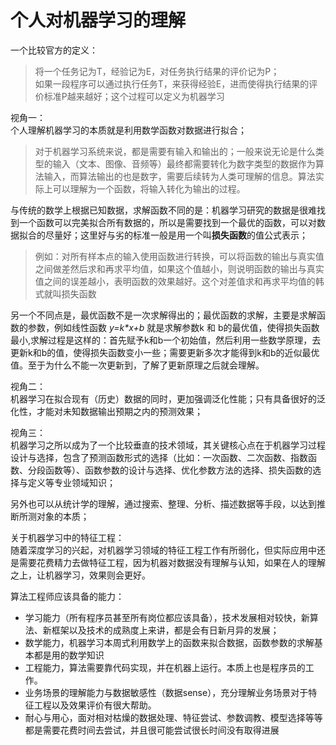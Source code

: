 个人对机器学习的理解
====
一个比较官方的定义：<br>
> 将一个任务记为T，经验记为E，对任务执行结果的评价记为P；<br>如果一段程序可以通过执行任务T，来获得经验E，进而使得执行结果的评价标准P越来越好；这个过程可以定义为机器学习


视角一：<br>
个人理解机器学习的本质就是利用数学函数对数据进行拟合；
>对于机器学习系统来说，都是需要有输入和输出的；一般来说无论是什么类型的输入（文本、图像、音频等）最终都需要转化为数字类型的数据作为算法输入，而算法输出的也是数字，需要后续转为人类可理解的信息。算法实际上可以理解为一个函数，将输入转化为输出的过程。

与传统的数学上根据已知数据，求解函数不同的是：机器学习研究的数据是很难找到一个函数可以完美拟合所有数据的，所以是需要找到一个最优的函数，可以对数据拟合的尽量好；这里好与劣的标准一般是用一个叫**损失函数**的值公式表示；
>例如：对所有样本点的输入使用函数进行转换，可以将函数的输出与真实值之间做差然后求和再求平均值，如果这个值越小，则说明函数的输出与真实值之间的误差越小，表明函数的效果越好。这个对差值求和再求平均值的韩式就叫损失函数

另一个不同点是，最优函数不是一次求解得出的；最优函数的求解，主要是求解函数的参数，例如线性函数 *y=k\*x+b* 就是求解参数k 和 b的最优值，使得损失函数最小,求解过程是这样的：首先赋予k和b一个初始值，然后利用一些数学原理，去更新k和b的值，使得损失函数变小一些；需要更新多次才能得到k和b的近似最优值。至于为什么不能一次更新到，了解了更新原理之后就会理解。

视角二：<br>
机器学习在拟合现有（历史）数据的同时，更加强调泛化性能；只有具备很好的泛化性，才能对未知数据输出预期之内的预测效果；<br>

视角三：<br>
机器学习之所以成为了一个比较垂直的技术领域，其关键核心点在于机器学习过程设计与选择，包含了预测函数形式的选择（比如：一次函数、二次函数、指数函数、分段函数等）、函数参数的设计与选择、优化参数方法的选择、损失函数的选择与定义等专业领域知识；

另外也可以从统计学的理解，通过搜索、整理、分析、描述数据等手段，以达到推断所测对象的本质；

关于机器学习中的特征工程：<br>
随着深度学习的兴起，对机器学习领域的特征工程工作有所弱化，但实际应用中还是需要花费精力去做特征工程，因为机器对数据没有理解与认知，如果在人的理解之上，让机器学习，效果则会更好。

算法工程师应该具备的能力：<br>
- 学习能力（所有程序员甚至所有岗位都应该具备），技术发展相对较快，新算法、新框架以及技术的成熟度上来讲，都是会有日新月异的发展；
- 数学能力，机器学习本周式利用数学上的函数来拟合数据，函数参数的求解基本都是用的数学知识
- 工程能力，算法需要靠代码实现，并在机器上运行。本质上也是程序员的工作。
- 业务场景的理解能力与数据敏感性（数据sense），充分理解业务场景对于特征工程以及效果评价有很大帮助。
- 耐心与用心，面对相对枯燥的数据处理、特征尝试、参数调教、模型选择等等都是需要花费时间去尝试，并且很可能尝试很长时间没有取得进展


